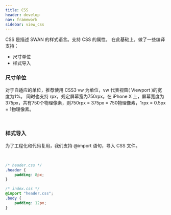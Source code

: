 ```yaml
---
title: CSS
header: develop
nav: framework
sidebar: view_css
---
```


CSS 是描述 SWAN 的样式语言。支持 CSS 的属性。
在此基础上，做了一些编译支持：
- 尺寸单位
- 样式导入

### 尺寸单位
对于自适应的单位，推荐使用 CSS3 vw 为单位，vw 代表视窗( Viewport )的宽度为1%。
同时也支持 rpx，规定屏幕宽为750rpx。在 iPhone X 上，屏幕宽度为375px，共有750个物理像素，则750rpx = 375px = 750物理像素，1rpx = 0.5px = 1物理像素。

<br />

### 样式导入
为了工程化和代码复用，我们支持 @import 语句，导入 CSS 文件。

<br />

```css
/* header.css */
.header {
    padding: 8px;
}
```

```css
/* index.css */
@import "header.css";
.body {
    padding: 12px;
}
```

<br />
